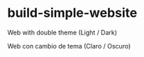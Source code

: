 # build-simple-website
Web with double theme (Light / Dark)

Web con cambio de tema (Claro / Oscuro)
